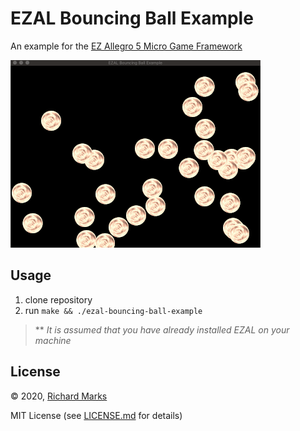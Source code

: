 # EZAL Bouncing Ball Example
An example for the [EZ Allegro 5 Micro Game Framework](https://github.com/RichardMarks/ezal)

![preview](./preview.gif)

## Usage
1. clone repository
1. run `make && ./ezal-bouncing-ball-example`

> \*\* *It is assumed that you have already installed EZAL on your machine*

## License
© 2020, [Richard Marks](https://richardmarks.us)

MIT License (see [LICENSE.md](./LICENSE.md) for details)
